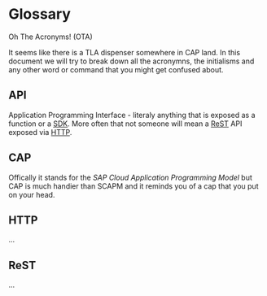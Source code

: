 # Glossary

Oh The Acronyms! (OTA)

It seems like there is a TLA dispenser somewhere in CAP land. In this document we will try to break down all the acronymns, the initialisms and any other word or command that you might get confused about. 

## API
Application Programming Interface - literaly anything that is exposed as a function or a [SDK](#sdk). More often that not someone will mean a [ReST](#ReST) API exposed via [HTTP](#HTTP). 

## CAP 
Offically it stands for the *SAP Cloud Application Programming Model* but CAP is much handier than SCAPM and it reminds you of a cap that you put on your head. 

## HTTP
...

## ReST
...

